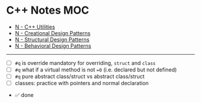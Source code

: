 # C++ Notes MOC

- [N - C++ Utilities](./n_cpp_utils.md)
- [N - Creational Design Patterns](./n_cpp_01_creational.md)
- [N - Structural Design Patterns](./n_cpp_02_structural.md)
- [N - Behavioral Design Patterns](./n_cpp_03_behavioral.md)

---

- [ ] `#q` is override mandatory for overriding, `struct` and `class`
- [ ] `#q` what if a virtual method is not `=0` (i.e. declared but not defined)
- [ ] `#q` pure abstract class/struct vs abstract class/struct
- [ ] classes: practice with pointers and normal declaration

- ✅ done


